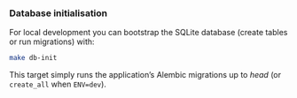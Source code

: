 ### Database initialisation

For local development you can bootstrap the SQLite database (create tables or run migrations) with:

```bash
make db-init
```

This target simply runs the application’s Alembic migrations up to *head* (or `create_all` when `ENV=dev`).


